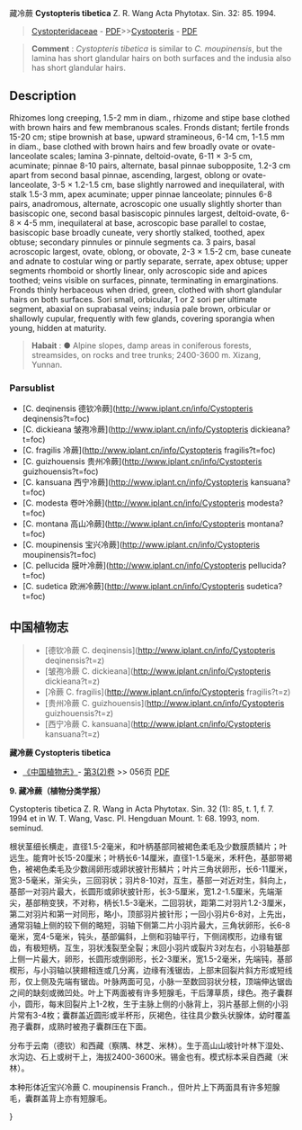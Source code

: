 藏冷蕨 **Cystopteris tibetica** Z. R. Wang Acta Phytotax. Sin. 32: 85. 1994.

> [Cystopteridaceae](http://www.iplant.cn/info/Cystopteridaceae?t=foc) - [PDF](http://www.iplant.cn/foc/pdf/Cystopteridaceae.pdf)>>[Cystopteris](http://www.iplant.cn/info/Cystopteris?t=foc) - [PDF](http://www.iplant.cn/foc/pdf/Cystopteris.pdf)


> **Comment** : 
> *Cystopteris tibetica* is similar to *C. moupinensis*, but the lamina has short glandular hairs on both surfaces and the indusia also has short glandular hairs.

## Description

Rhizomes long creeping, 1.5-2 mm in diam., rhizome and stipe base clothed with brown hairs and few membranous scales. Fronds distant; fertile fronds 15-20 cm; stipe brownish at base, upward stramineous, 6-14 cm, 1-1.5 mm in diam., base clothed with brown hairs and few broadly ovate or ovate-lanceolate scales; lamina 3-pinnate, deltoid-ovate, 6-11 × 3-5 cm, acuminate; pinnae 8-10 pairs, alternate, basal pinnae subopposite, 1.2-3 cm apart from second basal pinnae, ascending, largest, oblong or ovate-lanceolate, 3-5 × 1.2-1.5 cm, base slightly narrowed and inequilateral, with stalk 1.5-3 mm, apex acuminate; upper pinnae lanceolate; pinnules 6-8 pairs, anadromous, alternate, acroscopic one usually slightly shorter than basiscopic one, second basal basiscopic pinnules largest, deltoid-ovate, 6-8 × 4-5 mm, inequilateral at base, acroscopic base parallel to costae, basiscopic base broadly cuneate, very shortly stalked, toothed, apex obtuse; secondary pinnules or pinnule segments ca. 3 pairs, basal acroscopic largest, ovate, oblong, or obovate, 2-3 × 1.5-2 cm, base cuneate and adnate to costular wing or partly separate, serrate, apex obtuse; upper segments rhomboid or shortly linear, only acroscopic side and apices toothed; veins visible on surfaces, pinnate, terminating in emarginations. Fronds thinly herbaceous when dried, green, clothed with short glandular hairs on both surfaces. Sori small, orbicular, 1 or 2 sori per ultimate segment, abaxial on suprabasal veins; indusia pale brown, orbicular or shallowly cupular, frequently with few glands, covering sporangia when young, hidden at maturity.


> **Habait** : 
>● Alpine slopes, damp areas in coniferous forests, streamsides, on rocks and tree trunks; 2400-3600 m. Xizang, Yunnan.



### Parsublist

* [C.  deqinensis  德钦冷蕨](http://www.iplant.cn/info/Cystopteris deqinensis?t=foc)
* [C.  dickieana  皱孢冷蕨](http://www.iplant.cn/info/Cystopteris dickieana?t=foc)
* [C.  fragilis  冷蕨](http://www.iplant.cn/info/Cystopteris fragilis?t=foc)
* [C.  guizhouensis  贵州冷蕨](http://www.iplant.cn/info/Cystopteris guizhouensis?t=foc)
* [C.  kansuana  西宁冷蕨](http://www.iplant.cn/info/Cystopteris kansuana?t=foc)
* [C.  modesta  卷叶冷蕨](http://www.iplant.cn/info/Cystopteris modesta?t=foc)
* [C.  montana  高山冷蕨](http://www.iplant.cn/info/Cystopteris montana?t=foc)
* [C.  moupinensis  宝兴冷蕨](http://www.iplant.cn/info/Cystopteris moupinensis?t=foc)
* [C.  pellucida  膜叶冷蕨](http://www.iplant.cn/info/Cystopteris pellucida?t=foc)
* [C.  sudetica  欧洲冷蕨](http://www.iplant.cn/info/Cystopteris sudetica?t=foc)


## 中国植物志

> * [德钦冷蕨  C.  deqinensis](http://www.iplant.cn/info/Cystopteris deqinensis?t=z)
> * [皱孢冷蕨  C.  dickieana](http://www.iplant.cn/info/Cystopteris dickieana?t=z)
> * [冷蕨  C.  fragilis](http://www.iplant.cn/info/Cystopteris fragilis?t=z)
> * [贵州冷蕨  C.  guizhouensis](http://www.iplant.cn/info/Cystopteris guizhouensis?t=z)
> * [西宁冷蕨  C.  kansuana](http://www.iplant.cn/info/Cystopteris kansuana?t=z)


**藏冷蕨 Cystopteris tibetica**

* [《中国植物志》](http://www.iplant.cn/frps)- [第3(2)卷](http://www.iplant.cn/frps/vol/3(2)) >> 056页 [PDF](http://www.iplant.cn/frps/pdf/3(2)/056.pdf)


**9. 藏冷蕨（植物分类学报）**

Cystopteris tibetica Z. R. Wang in Acta Phytotax. Sin. 32 (1): 85, t. 1, f. 7. 1994 et in W. T. Wang, Vasc. Pl. Hengduan Mount. 1: 68. 1993, nom. seminud.

根状茎细长横走，直径1.5-2毫米，和叶柄基部同被褐色柔毛及少数膜质鳞片；叶远生。能育叶长15-20厘米；叶柄长6-14厘米，直径1-1.5毫米，禾秆色，基部带褐色，被褐色柔毛及少数阔卵形或卵状披针形鳞片；叶片三角状卵形，长6-11厘米，宽3-5毫米，渐尖头，三回羽状；羽片8-10对，互生，基部一对近对生，斜向上，基部一对羽片最大，长圆形或卵状披针形，长3-5厘米，宽1.2-1.5厘米，先端渐尖，基部稍变狭，不对称，柄长1.5-3毫米，二回羽状，距第二对羽片1.2-3厘米，第二对羽片和第一对同形，略小，顶部羽片披针形；一回小羽片6-8对，上先出，通常羽轴上侧的较下侧的略短，羽轴下侧第二片小羽片最大，三角状卵形，长6-8毫米，宽4-5毫米，钝头，基部偏斜，上侧和羽轴平行，下侧阔楔形，边缘有锯齿，有极短柄，互生，羽状浅裂至全裂；末回小羽片或裂片3对左右，小羽轴基部上侧一片最大，卵形，长圆形或倒卵形，长2-3厘米，宽1.5-2毫米，先端钝，基部楔形，与小羽轴以狭翅相连或几分离，边缘有浅锯齿，上部末回裂片斜方形或短线形，仅上侧及先端有锯齿。叶脉两面可见，小脉一至数回羽状分枝，顶端伸达锯齿之间的缺刻或微凹处。叶上下两面被有许多短腺毛，干后薄草质，绿色。孢子囊群小，圆形，每末回裂片上1-2枚，生于主脉上侧的小脉背上，羽片基部上侧的小羽片常有3-4枚；囊群盖近圆形或半杯形，灰褐色，往往具少数头状腺体，幼时覆盖孢子囊群，成熟时被孢子囊群压在下面。

分布于云南（德钦）和西藏（察隅、林芝、米林）。生于高山山坡针叶林下湿处、水沟边、石上或树干上，海拔2400-3600米。锡金也有。模式标本采自西藏（米林）。

本种形体近宝兴冷蕨 C. moupinensis Franch.，但叶片上下两面具有许多短腺毛，囊群盖背上亦有短腺毛。



}